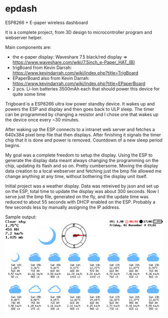 # epdash
ESP8266 + E-paper wireless dashboard

It is a complete project, from 3D design to microcontroller program and webserver helper.

Main components are:
- the e-paper display: Waveshare 7.5 black/red display => https://www.waveshare.com/wiki/7.5inch_e-Paper_HAT_(B)
- trigBoard from Kevin Darrah: https://www.kevindarrah.com/wiki/index.php?title=TrigBoard
- EPaperBoard also from Kevin Darrah: https://www.kevindarrah.com/wiki/index.php?title=EPaperBoard
- 2 pcs. Li-Ion batteries 3500mAh each that should power this device for quite some time

Trigboard is a ESP8266 ultra low power standby device. It wakes up and powers the ESP and display and then goes back to ULP sleep. The timer can be programmed by changing a resistor and I chose one that wakes up the device once every ~30 minutes.

After waking up the ESP connects to a intranet web server and fetches a 640x384 pixel bmp file that then displays. After finishing it signals the timer chip that it is done and power is removed. Countdown of a new sleep period begins.

My goal was a complete freedom to setup the display. Using the ESP to generate the display data meant always changing the programming on the chip, updating its flash and so on. Pretty cumbersome. Moving the display data creation to a local webserver and fetching just the bmp file allowed me change anything at any time, without bothering the display unit itself.

Initial project was a weather display. Data was retreived by json and set up on the ESP, total time to update the display was about 300 seconds. Now I serve just the bmp file, generated on the fly, and the update time was reduced to about 55 seconds with DHCP enabled on the ESP. Probably a few seconds less by manually assigning the IP address.



Sample output:
<img src="https://github.com/cctweaker/epdash/blob/master/webserver/imagini/image.png?raw=true">
